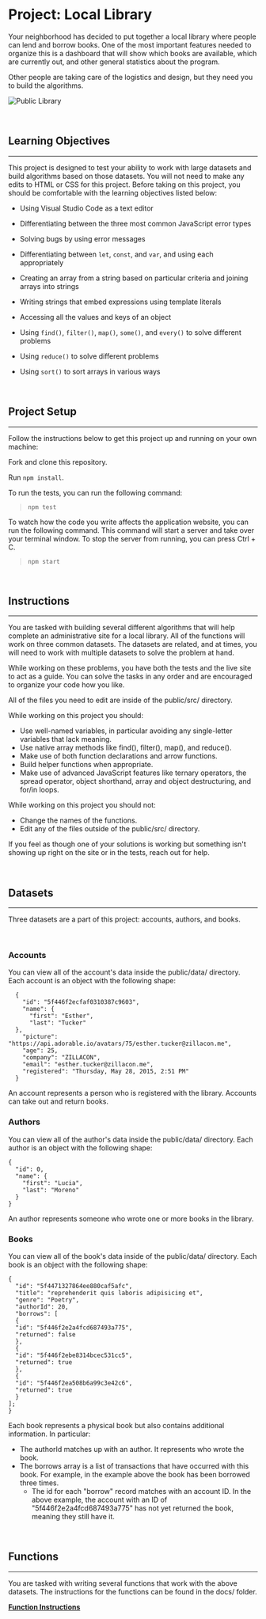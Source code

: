 
# **Project: Local Library**

Your neighborhood has decided to put together a local library where people can lend and borrow books. One of the most important features needed to organize this is a dashboard that will show which books are available, which are currently out, and other general statistics about the program.

Other people are taking care of the logistics and design, but they need you to build the algorithms.

![Public Library](./docs/docs/images/../../images/home.png)

<br />

## **Learning Objectives**

___
This project is designed to test your ability to work with large datasets and build algorithms based on those datasets. You will not need to make any edits to HTML or CSS for this project. Before taking on this project, you should be comfortable with the learning objectives listed below:

* Using Visual Studio Code as a text editor

* Differentiating between the three most common JavaScript error types

* Solving bugs by using error messages

* Differentiating between `let`, `const`, and `var`, and using each appropriately

* Creating an array from a string based on particular criteria and joining arrays into strings

* Writing strings that embed expressions using template literals

* Accessing all the values and keys of an object

* Using `find()`, `filter()`, `map()`, `some()`, and `every()` to solve different problems

* Using `reduce()` to solve different problems

* Using `sort()` to sort arrays in various ways

<br />

## **Project Setup**

___
Follow the instructions below to get this project up and running on your own machine:

Fork and clone this repository.

Run `npm install`.

To run the tests, you can run the following command:

> `npm test`

To watch how the code you write affects the application website, you can run the following command. This command will start a server and take over your terminal window. To stop the server from running, you can press Ctrl + C.

> `npm start`

<br />

## **Instructions**

___
You are tasked with building several different algorithms that will help complete an administrative site for a local library. All of the functions will work on three common datasets. The datasets are related, and at times, you will need to work with multiple datasets to solve the problem at hand.

While working on these problems, you have both the tests and the live site to act as a guide. You can solve the tasks in any order and are encouraged to organize your code how you like.

All of the files you need to edit are inside of the public/src/ directory.

While working on this project you should:

* Use well-named variables, in particular avoiding any single-letter variables that lack meaning.
* Use native array methods like find(), filter(), map(), and reduce().
* Make use of both function declarations and arrow functions.
* Build helper functions when appropriate.
* Make use of advanced JavaScript features like ternary operators, the spread operator, object shorthand, array and object destructuring, and for/in loops.

While working on this project you should not:

* Change the names of the functions.
* Edit any of the files outside of the public/src/ directory.

If you feel as though one of your solutions is working but something isn't showing up right on the site or in the tests, reach out for help.

<br />

## **Datasets**

___

Three datasets are a part of this project: accounts, authors, and books.

<br />

### **Accounts**

You can view all of the account's data inside the public/data/ directory. Each account is an object with the following shape:

      {
        "id": "5f446f2ecfaf0310387c9603",
        "name": {
          "first": "Esther",
          "last": "Tucker"
      },
        "picture": "https://api.adorable.io/avatars/75/esther.tucker@zillacon.me",
        "age": 25,
        "company": "ZILLACON",
        "email": "esther.tucker@zillacon.me",
        "registered": "Thursday, May 28, 2015, 2:51 PM"
      }

An account represents a person who is registered with the library. Accounts can take out and return books.

### **Authors**

You can view all of the author's data inside the public/data/ directory. Each author is an object with the following shape:

    {
      "id": 0,
      "name": {
        "first": "Lucia",
        "last": "Moreno"
      }
    }

An author represents someone who wrote one or more books in the library.

### **Books**

You can view all of the book's data inside of the public/data/ directory. Each book is an object with the following shape:

    {
      "id": "5f4471327864ee880caf5afc",
      "title": "reprehenderit quis laboris adipisicing et",
      "genre": "Poetry",
      "authorId": 20,
      "borrows": [
      {
      "id": "5f446f2e2a4fcd687493a775",
      "returned": false
      },
      {
      "id": "5f446f2ebe8314bcec531cc5",
      "returned": true
      },
      {
      "id": "5f446f2ea508b6a99c3e42c6",
      "returned": true
      }
    ];
    }

Each book represents a physical book but also contains additional information. In particular:

* The authorId matches up with an author. It represents who wrote the book.
* The borrows array is a list of transactions that have occurred with this book. For example, in the example above the book has been borrowed three times.
  * The id for each "borrow" record matches with an account ID. In the above example, the account with an ID of "5f446f2e2a4fcd687493a775" has not yet returned the book, meaning they still have it.

<br />

## **Functions**

___
You are tasked with writing several functions that work with the above datasets. The instructions for the functions can be found in the docs/ folder.

[**Function Instructions**](docs/docs/function-instructions.md)
